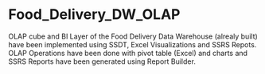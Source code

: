 # Food_Delivery_DW_OLAP
OLAP cube and BI Layer of the Food Delivery Data Warehouse (alrealy built) have been implemented using SSDT, Excel Visualizations and SSRS Repots. OLAP Operations have been done with pivot table (Excel) and charts and SSRS Reports have been generated using Report Builder. 
